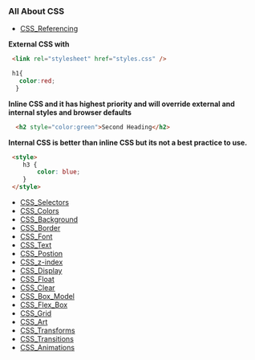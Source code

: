 ### All About CSS



- [CSS_Referencing](https://praveenoruganti.github.io/praveenoruganti-css/1_CSS_Referencing/)

**External CSS with <link>**

 ```HTML
  <link rel="stylesheet" href="styles.css" />
 ```
 ```CSS
  h1{
    color:red;
   }
 ```

**Inline CSS and it has highest priority and will override external and internal styles and browser defaults**

```HTML
  <h2 style="color:green">Second Heading</h2>
```

**Internal CSS  is better than inline CSS but its not a best practice to use.**

```HTML
 <style>
    h3 {
        color: blue;
    }
 </style>
```

- [CSS_Selectors](https://praveenoruganti.github.io/praveenoruganti-css/2_CSS_Selectors/)
- [CSS_Colors](https://praveenoruganti.github.io/praveenoruganti-css/3_CSS_Colors/)
- [CSS_Background](https://praveenoruganti.github.io/praveenoruganti-css/4_CSS_Background/)
- [CSS_Border](https://praveenoruganti.github.io/praveenoruganti-css/5_CSS_Border/)
- [CSS_Font](https://praveenoruganti.github.io/praveenoruganti-css/6_CSS_Font/)
- [CSS_Text](https://praveenoruganti.github.io/praveenoruganti-css/7_CSS_Text/)
- [CSS_Postion](https://praveenoruganti.github.io/praveenoruganti-css/8_CSS_Postion/)
- [CSS_z-index](https://praveenoruganti.github.io/praveenoruganti-css/9_CSS_z-index/)
- [CSS_Display](https://praveenoruganti.github.io/praveenoruganti-css/10_CSS_Display/)
- [CSS_Float](https://praveenoruganti.github.io/praveenoruganti-css/11_CSS_Float/)
- [CSS_Clear](https://praveenoruganti.github.io/praveenoruganti-css/12_CSS_Clear/)
- [CSS_Box_Model](https://praveenoruganti.github.io/praveenoruganti-css/13_CSS_Box_Model/)
- [CSS_Flex_Box](https://praveenoruganti.github.io/praveenoruganti-css/14_CSS_Flex_Box/)
- [CSS_Grid](https://praveenoruganti.github.io/praveenoruganti-css/15_CSS_Grid/)
- [CSS_Art](https://praveenoruganti.github.io/praveenoruganti-css/16_CSS_Art/)
- [CSS_Transforms](https://praveenoruganti.github.io/praveenoruganti-css/17_CSS_Transforms/)
- [CSS_Transitions](https://praveenoruganti.github.io/praveenoruganti-css/18_CSS_Transitions/)
- [CSS_Animations](https://praveenoruganti.github.io/praveenoruganti-css/19_CSS_Animations/)

